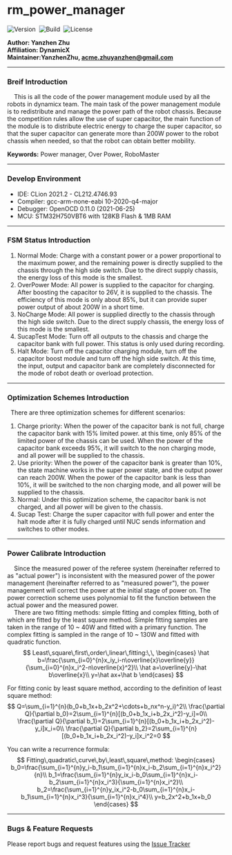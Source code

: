 # rm_power_manager

![Version](https://img.shields.io/badge/Version-1.5.2-brightgreen.svg)&nbsp;&nbsp;![Build](https://img.shields.io/badge/Build-Passed-success.svg)&nbsp;&nbsp;![License](https://img.shields.io/badge/License-BSD3.0-blue.svg)

**Author: Yanzhen Zhu <br>
Affiliation: DynamicX <br>
Maintainer:YanzhenZhu, acme.zhuyanzhen@gmail.com**

***

### Breif Introduction

&nbsp;&nbsp;&nbsp;&nbsp;This is all the code of the power management module used by all the robots in dynamicx team. The
main task of the power management module is to redistribute and manage the power path of the robot chassis. Because the
competition rules allow the use of super capacitor, the main function of the module is to distribute electric energy to
charge the super capacitor, so that the super capacitor can generate more than 200W power to the robot chassis when
needed, so that the robot can obtain better mobility.

**Keywords:** Power manager, Over Power, RoboMaster

***

### Develop Environment

+ IDE: CLion 2021.2 - CL212.4746.93
+ Compiler: gcc-arm-none-eabi 10-2020-q4-major
+ Debugger: OpenOCD 0.11.0 (2021-06-25)
+ MCU: STM32H750VBT6 with 128KB Flash & 1MB RAM

***

### FSM Status Introduction

1. Normal Mode: Charge with a constant power or a power proportional to the maximum power, and the remaining power is
   directly supplied to the chassis through the high side switch. Due to the direct supply chassis, the energy loss of
   this mode is the smallest.
2. OverPower Mode: All power is supplied to the capacitor for charging. After boosting the capacitor to 26V, it is
   supplied to the chassis. The efficiency of this mode is only about 85%, but it can provide super power output of
   about 200W in a short time.
3. NoCharge Mode: All power is supplied directly to the chassis through the high side switch. Due to the direct supply
   chassis, the energy loss of this mode is the smallest.
4. SucapTest Mode: Turn off all outputs to the chassis and charge the capacitor bank with full power. This status is
   only used during recording.
5. Halt Mode: Turn off the capacitor charging module, turn off the capacitor boost module and turn off the high side
   switch. At this time, the input, output and capacitor bank are completely disconnected for the mode of robot death or
   overload protection.

***

### Optimization Schemes Introduction

&nbsp;&nbsp;There are three optimization schemes for different scenarios:

1. Charge priority: When the power of the capacitor bank is not full, charge the capacitor bank with 15% limited power.
   at this time, only 85% of the limited power of the chassis can be used. When the power of the capacitor bank exceeds
   95%, it will switch to the non charging mode, and all power will be supplied to the chassis.
2. Use priority: When the power of the capacitor bank is greater than 10%, the state machine works in the super power
   state, and the output power can reach 200W. When the power of the capacitor bank is less than 10%, it will be
   switched to the non charging mode, and all power will be supplied to the chassis.
3. Normal: Under this optimization scheme, the capacitor bank is not charged, and all power will be given to the
   chassis.
4. Sucap Test: Charge the super capacitor with full power and enter the halt mode after it is fully charged until NUC
   sends information and switches to other modes.

***

### Power Calibrate Introduction

&nbsp;&nbsp;&nbsp;&nbsp;Since the measured power of the referee system (hereinafter referred to as "actual power") is
inconsistent with the measured power of the power management (hereinafter referred to as "measured power"), the power
management will correct the power at the initial stage of power on. The power correction scheme uses polynomial to fit
the function between the actual power and the measured power. <br>
&nbsp;&nbsp;&nbsp;&nbsp;There are two fitting methods: simple fitting and complex fitting, both of which are fitted by
the least square method. Simple fitting samples are taken in the range of 10 ~ 40W and fitted with a primary function.
The complex fitting is sampled in the range of 10 ~ 130W and fitted with quadratic function. 
$$
Least\,square\,first\,order\,linear\,fitting:\,\,
\begin{cases}
\hat b=\frac{\sum_{i=0}^{n}x_iy_i-n\overline{x}\overline{y}}{\sum_{i=0}^{n}x_i^2-n\overline{x}^2}\\
\hat a=\overline{y}-\hat b\overline{x}\\
y=\hat ax+\hat b
\end{cases}
$$

For fitting conic by least square method, according to the definition of least square method:
$$
Q=\sum_{i=1}^{n}(b_0+b_1x+b_2x^2+\cdots+b_nx^n-y_i)^2\\
\frac{\partial Q}{\partial b_0}=2\sum_{i=1}^{n}[(b_0+b_1x_i+b_2x_i^2)-y_i]=0\\
\frac{\partial Q}{\partial b_1}=2\sum_{i=1}^{n}[(b_0+b_1x_i+b_2x_i^2)-y_i]x_i=0\\
\frac{\partial Q}{\partial b_2}=2\sum_{i=1}^{n}[(b_0+b_1x_i+b_2x_i^2)-y_i]x_i^2=0
$$

You can write a recurrence formula:
$$
Fitting\,quadratic\,curve\,by\,least\,square\,method:
\begin{cases}
b_0=\frac{\sum_{i=1}^{n}y_i-b_1\sum_{i=1}^{n}x_i-b_2\sum_{i=1}^{n}x_i^2}{n}\\
b_1=\frac{\sum_{i=1}^{n}y_ix_i-b_0\sum_{i=1}^{n}x_i-b_2\sum_{i=1}^{n}x_i^3}{\sum_{i=1}^{n}x_i^2}\\
b_2=\frac{\sum_{i=1}^{n}y_ix_i^2-b_0\sum_{i=1}^{n}x_i-b_1\sum_{i=1}^{n}x_i^3}{\sum_{i=1}^{n}x_i^4}\\
y=b_2x^2+b_1x+b_0
\end{cases}
$$



***

### Bugs & Feature Requests

Please report bugs and request features using
the [Issue Tracker](http://frp.acmetech.top:7070/dynamicx/rm_power_manager/-/issues)
